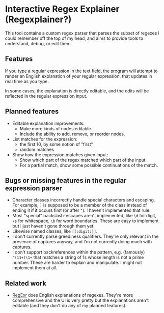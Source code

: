 # Interactive Regex Explainer (Regexplainer?)

This tool contains a custom regex parser that parses the subset of regexes I
could remember off the top of my head, and aims to provide tools to understand,
debug, or edit them.

## Features

If you type a regular expression in the text field, the program will attempt to
render an English explanation of your regular expression, that updates in real
time as you type.

In some cases, the explanation is directly editable, and the edits will be
reflected in the regular expression input.

## Planned features

* Editable explanation improvements:
    * Make more kinds of nodes editable.
    * Include the ability to add, remove, or reorder nodes.
* List matches for the expression:
    * the first 10, by some notion of "first"
    * random matches
* Show how the expression matches given input:
    * Show which part of the regex matched which part of the input.
    * For a partial match, show some possible continuations of the match.

## Bugs or missing features in the regular expression parser

* Character classes incorrectly handle special characters and escaping. For
  example, `]` is supposed to be a member of the class instead of ending it if
  it occurs first (or after `^`). I haven't implemented that rule.
* Most "special" backslash-escapes aren't implemented, like `\d` for digit, `\s`
  for whitespace, `\b` for word boundaries. These are easy to implement but I
  just haven't gone through them yet.
* Likewise named classes, like `[[:digit:]]`.
* I don't currently parse greediness qualifiers. They're only relevant in the
  presence of captures anyway, and I'm not currently doing much with captures.
* I don't support backreferences within the pattern, e.g. (famously) `^(11+)\1+`
  that matches a string of 1s whose length is not a prime number. These are
  harder to explain and manipulate. I might not implement them at all.

## Related work

* [RegExr](https://regexr.com/) does English explanations of regexes. They're
  more comprehensive and the UI is very pretty but the explanations aren't
  editable (and they don't do any of my planned features).

